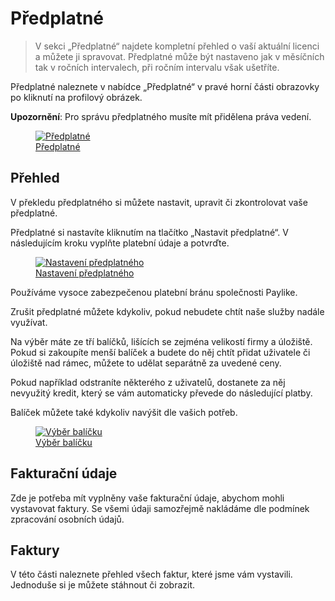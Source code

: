 # Předplatné

> V sekci „Předplatné“ najdete kompletní přehled o vaší aktuální licenci a můžete ji spravovat. Předplatné může být nastaveno jak v měsíčních tak v ročních intervalech, při ročním intervalu však ušetříte.

Předplatné naleznete v nabídce „Předplatné“ v pravé horní části obrazovky po kliknutí na profilový obrázek.

**Upozornění**: Pro správu předplatného musíte mít přidělena práva vedení.

<figure>
	<a href="../../../assets/images/predplatne.jpg" title="Předplatné" class="glightbox">
		<img loading="lazy" src="../../../assets/images/predplatne.jpg" alt="Předplatné" />
		<figcaption>Předplatné</figcaption>
	</a>
</figure>

## Přehled
V překledu předplatného si můžete nastavit, upravit či zkontrolovat vaše předplatné.

Předplatné si nastavíte kliknutím na tlačítko „Nastavit předplatné“. V následujícím kroku vyplňte platební údaje a potvrďte.

<figure>
	<a href="../../../assets/images/predplatne-nastaveni.jpg" title="Nastavení předplatného" class="glightbox">
		<img loading="lazy" src="../../../assets/images/predplatne-nastaveni.jpg" alt="Nastavení předplatného" />
		<figcaption>Nastavení předplatného</figcaption>
	</a>
</figure>

Používáme vysoce zabezpečenou platební bránu společnosti Paylike.

Zrušit předplatné můžete kdykoliv, pokud nebudete chtít naše služby nadále využívat.

Na výběr máte ze tří balíčků, lišících se zejména velikostí firmy a úložiště. Pokud si zakoupíte menší balíček a budete do něj chtít přidat uživatele či úložiště nad rámec, můžete to udělat separátně za uvedené ceny.

Pokud například odstraníte některého z uživatelů, dostanete za něj nevyužitý kredit, který se vám automaticky převede do následující platby.

Balíček můžete také kdykoliv navýšit dle vašich potřeb.

<figure>
	<a href="../../../assets/images/predplatne-zmena-balicku.jpg" title="Výběr balíčku" class="glightbox">
		<img loading="lazy" src="../../../assets/images/predplatne-zmena-balicku.jpg" alt="Výběr balíčku" />
		<figcaption>Výběr balíčku</figcaption>
	</a>
</figure>

## Fakturační údaje
Zde je potřeba mít vyplněny vaše fakturační údaje, abychom mohli vystavovat faktury. Se všemi údaji samozřejmě nakládáme dle podmínek zpracování osobních údajů.

## Faktury
V této části naleznete přehled všech faktur, které jsme vám vystavili. Jednoduše si je můžete stáhnout či zobrazit.
